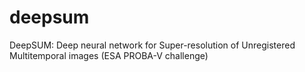 # deepsum
DeepSUM: Deep neural network for Super-resolution of Unregistered Multitemporal images (ESA PROBA-V challenge)
